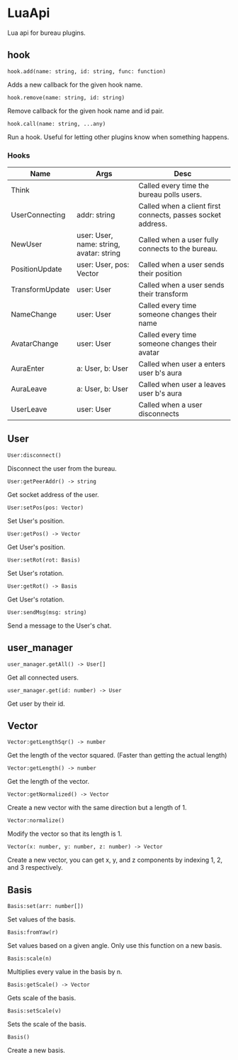 # LuaApi

Lua api for bureau plugins.

## hook

`hook.add(name: string, id: string, func: function)`

Adds a new callback for the given hook name.

`hook.remove(name: string, id: string)`

Remove callback for the given hook name and id pair.

`hook.call(name: string, ...any)`

Run a hook. Useful for letting other plugins know when something happens.

### Hooks

| Name | Args | Desc |
| --- | --- | --- |
| Think | | Called every time the bureau polls users. |
| UserConnecting | addr: string | Called when a client first connects, passes socket address. |
| NewUser | user: User, name: string, avatar: string | Called when a user fully connects to the bureau. |
| PositionUpdate | user: User, pos: Vector | Called when a user sends their position |
| TransformUpdate | user: User | Called when a user sends their transform |
| NameChange | user: User | Called every time someone changes their name |
| AvatarChange | user: User | Called every time someone changes their avatar |
| AuraEnter | a: User, b: User | Called when user a enters user b's aura |
| AuraLeave | a: User, b: User | Called when user a leaves user b's aura |
| UserLeave | user: User | Called when a user disconnects |

## User

`User:disconnect()`

Disconnect the user from the bureau.

`User:getPeerAddr() -> string`

Get socket address of the user.

`User:setPos(pos: Vector)`

Set User's position.

`User:getPos() -> Vector`

Get User's position.

`User:setRot(rot: Basis)`

Set User's rotation.

`User:getRot() -> Basis`

Get User's rotation.

`User:sendMsg(msg: string)`

Send a message to the User's chat.

## user_manager

`user_manager.getAll() -> User[]`

Get all connected users.

`user_manager.get(id: number) -> User`

Get user by their id.

## Vector

`Vector:getLengthSqr() -> number`

Get the length of the vector squared. (Faster than getting the actual length)

`Vector:getLength() -> number`

Get the length of the vector.

`Vector:getNormalized() -> Vector`

Create a new vector with the same direction but a length of 1.

`Vector:normalize()`

Modify the vector so that its length is 1.

`Vector(x: number, y: number, z: number) -> Vector`

Create a new vector, you can get x, y, and z components by indexing 1, 2, and 3 respectively.

## Basis

`Basis:set(arr: number[])`

Set values of the basis.

`Basis:fromYaw(r)`

Set values based on a given angle. Only use this function on a new basis.

`Basis:scale(n)`

Multiplies every value in the basis by n.

`Basis:getScale() -> Vector`

Gets scale of the basis.

`Basis:setScale(v)`

Sets the scale of the basis.

`Basis()`

Create a new basis.

